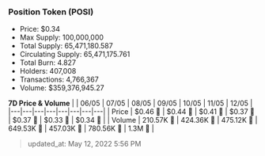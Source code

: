 
  ### Position Token (POSI)
  - Price: $0.34
  - Max Supply: 100,000,000
  - Total Supply: 65,471,180.587
  - Circulating Supply: 65,471,175.761
  - Total Burn: 4.827
  - Holders: 407,008
  - Transactions: 4,766,367
  - Volume: $359,376,945.27

  **7D Price & Volume**
  | | 06&#x2F;05 | 07&#x2F;05 | 08&#x2F;05 | 09&#x2F;05 | 10&#x2F;05 | 11&#x2F;05 | 12&#x2F;05 |
  |---|---|---|---|---|---|---|---|
  | Price | $0.46 🔻 | $0.44 🔻 | $0.41 🔻 | $0.37 🔻 | $0.37 🔻 | $0.33 🔻 | $0.34 🚀 |
  | Volume | 210.57K 🔻 | 424.36K 🚀 | 475.12K 🚀 | 649.53K 🚀 | 457.03K 🔻 | 780.56K 🚀 | 1.3M 🚀 |

  > updated_at: May 12, 2022 5:56 PM
